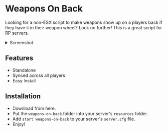 # Weapons On Back

Looking for a non-ESX script to make weapons show up on a players back if they have it in their weapon wheel? Look no further! This is a great script for RP servers.

<details>
<summary>Screenshot</summary>
<br>

![weaponsonback|690x388](https://i.imgur.com/MkmBlws.jpg)

(notice the cops with weapons on their backs)

</details>

## Features

- Standalone
- Synced across all players
- Easy Install

## Installation

- Download from here.
- Put the ``weapons-on-back`` folder into your server's ``resources`` folder.
- Add ``start weapons-on-back`` to your server's ``server.cfg`` file.
- Enjoy!
